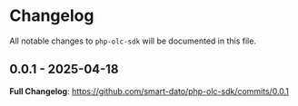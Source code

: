 # Changelog

All notable changes to `php-olc-sdk` will be documented in this file.

## 0.0.1 - 2025-04-18

**Full Changelog**: https://github.com/smart-dato/php-olc-sdk/commits/0.0.1
